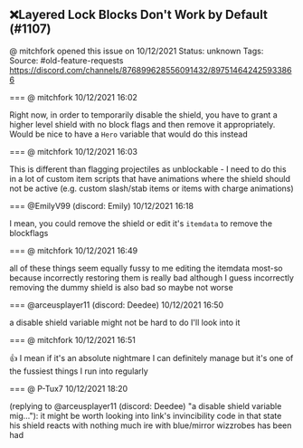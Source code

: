 ## ❌Layered Lock Blocks Don't Work by Default (#1107)
@ mitchfork opened this issue on 10/12/2021
Status: unknown
Tags: 
Source: #old-feature-requests https://discord.com/channels/876899628556091432/897514642425933866


=== @ mitchfork 10/12/2021 16:02

Right now, in order to temporarily disable the shield, you have to grant a higher level shield with no block flags and then remove it appropriately.  Would be nice to have a `Hero` variable that would do this instead

=== @ mitchfork 10/12/2021 16:03

This is different than flagging projectiles as unblockable - I need to do this in a lot of custom item scripts that have animations where the shield should not be active (e.g. custom slash/stab items or items with charge animations)

=== @EmilyV99 (discord: Emily) 10/12/2021 16:18

I mean, you could remove the shield
or edit it's `itemdata`
to remove the blockflags

=== @ mitchfork 10/12/2021 16:49

all of these things seem equally fussy to me
editing the itemdata most-so because incorrectly restoring them is really bad
although I guess incorrectly removing the dummy shield is also bad so maybe not worse

=== @arceusplayer11 (discord: Deedee) 10/12/2021 16:50

a disable shield variable might not be hard to do
I'll look into it

=== @ mitchfork 10/12/2021 16:51

👍
I mean if it's an absolute nightmare I can definitely manage
but it's one of the fussiest things I run into regularly

=== @ P-Tux7 10/12/2021 18:20

(replying to @arceusplayer11 (discord: Deedee) "a disable shield variable mig…"): it might be worth looking into link's invincibility code
in that state his shield reacts with nothing
much ire with blue/mirror wizzrobes has been had
